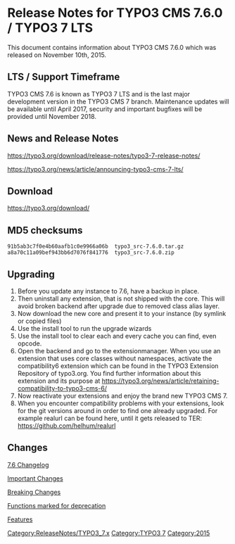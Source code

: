 Release Notes for TYPO3 CMS 7.6.0 / TYPO3 7 LTS
===============================================

This document contains information about TYPO3 CMS 7.6.0 which was
released on November 10th, 2015.

LTS / Support Timeframe
-----------------------

TYPO3 CMS 7.6 is known as TYPO3 7 LTS and is the last major development
version in the TYPO3 CMS 7 branch. Maintenance updates will be available
until April 2017, security and important bugfixes will be provided until
November 2018.

News and Release Notes
----------------------

<https://typo3.org/download/release-notes/typo3-7-release-notes/>

<https://typo3.org/news/article/announcing-typo3-cms-7-lts/>

Download
--------

<https://typo3.org/download/>

MD5 checksums
-------------

    91b5ab3c7f0e4b60aafb1c0e9966a06b  typo3_src-7.6.0.tar.gz
    a8a70c11a09bef943bb6d7076f841776  typo3_src-7.6.0.zip

Upgrading
---------

1.  Before you update any instance to 7.6, have a backup in place.
2.  Then uninstall any extension, that is not shipped with the core.
    This will avoid broken backend after upgrade due to removed class
    alias layer.
3.  Now download the new core and present it to your instance (by
    symlink or copied files)
4.  Use the install tool to run the upgrade wizards
5.  Use the install tool to clear each and every cache you can find,
    even opcode.
6.  Open the backend and go to the extensionmanager. When you use an
    extension that uses core classes without namespaces, activate the
    compatibility6 extension which can be found in the TYPO3 Extension
    Repository of typo3.org. You find further information about this
    extension and its purpose at
    <https://typo3.org/news/article/retaining-compatibility-to-typo3-cms-6/>
7.  Now reactivate your extensions and enjoy the brand new TYPO3 CMS 7.
8.  When you encounter compatibility problems with your extensions, look
    for the git versions around in order to find one already upgraded.
    For example realurl can be found here, until it gets released to
    TER: <https://github.com/helhum/realurl>

Changes
-------

[7.6
Changelog](https://docs.typo3.org/typo3cms/extensions/core/7.6/Changelog/7.6/Index.html)

[Important Changes](TYPO3.CMS/Releases/7.6/Important "wikilink")

[Breaking Changes](TYPO3.CMS/Releases/7.6/Breaking "wikilink")

[Functions marked for
deprecation](TYPO3.CMS/Releases/7.6/Deprecation "wikilink")

[Features](TYPO3.CMS/Releases/7.6/Feature "wikilink")

<Category:ReleaseNotes/TYPO3_7.x> [Category:TYPO3
7](Category:TYPO3_7 "wikilink") <Category:2015>
